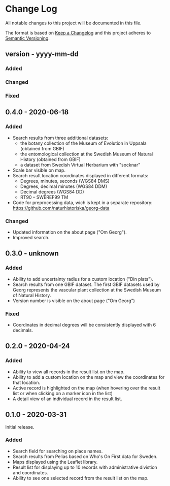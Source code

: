 # Change Log

All notable changes to this project will be documented in this file.

The format is based on [Keep a Changelog](http://keepachangelog.com/)
and this project adheres to [Semantic Versioning](http://semver.org/).

## version - yyyy-mm-dd

### Added

### Changed

### Fixed


## 0.4.0 - 2020-06-18

### Added

* Search results from three additional datasets:
  - the botany collection of the Museum of Evolution in Uppsala (obtained from GBIF)
  - the entomological collection at the Swedish Museum of Natural History (obtained from GBIF)
  - a dataset from Swedish Virtual Herbarium with "socknar"
* Scale bar visible on map.
* Search result location coordinates displayed in different formats:
  - Degrees, minutes, seconds (WGS84 DMS)
  - Degrees, decimal minutes (WGS84 DDM)
  - Decimal degrees (WGS84 DD)
  - RT90
  – SWEREF99 TM
* Code for preprocessing data, wich is kept in a separate repository: https://github.com/naturhistoriska/georg-data


### Changed

* Updated information on the about page ("Om Georg"). 
* Improved search.


## 0.3.0 - unknown

### Added

* Ability to add uncertainty radius for a custom location ("Din plats").
* Search results from one GBIF dataset. The first GBIF datasets used by Georg represents the vascular plant collection at the Swedish Museum of Natural History.
* Version number is visible on the about page ("Om Georg")


### Fixed

* Coordinates in decimal degrees will be consistently displayed with 6 decimals.


## 0.2.0 - 2020-04-24

### Added

* Ability to view all records in the result list on the map.
* Ability to add a custom location on the map and view the coordinates for that location.
* Active record is highlighted on the map (when hovering over the result list or when clicking on a marker icon in the list)
* A detail view of an individual record in the result list.


## 0.1.0 - 2020-03-31

Initial release.

### Added

* Search field for searching on place names.
* Search results from Pelias based on Who's On First data for Sweden.
* Maps displayed using the Leaflet library.
* Result list for displaying up to 10 records with administrative divistion and coordinates.
* Ability to see one selected record from the result list on the map.

